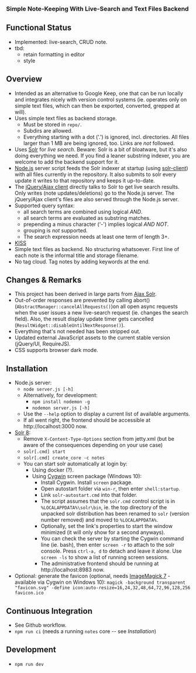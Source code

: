 
### Simple Note-Keeping With Live-Search and Text Files Backend

## Functional Status

* Implemented: live-search, CRUD note.
* tbd:
  * retain formatting in editor
  * style

## Overview

* Intended as an alternative to Google Keep, one that can be run locally and integrates nicely with version control systems (ie. operates only on simple text files, which can then be exported, converted, grepped at will).
* Uses simple text files as backend storage.
  * Must be stored in `repo/`.
  * Subdirs are allowed.
  * Everything starting with a dot ('.') is ignored, incl. directories. All files larger than 1 MB are being ignored, too. Links are *not* followed.
* Uses [Solr](https://solr.apache.org/) for *live search*. Beware: Solr is a bit of bloatware, but it's also doing everything we need. If you find a leaner substring indexer, you are welcome to add the backend support for it.
* [Node.js](https://nodejs.org/) server script feeds the Solr indexer at startup (using [solr-client](https://github.com/lbdremy/solr-node-client#readme)) with all files currently in the repository. It also submits to solr every update it writes to that repository and keeps it up-to-date.
* The [jQuery/Ajax client](https://jquery.com/) directly talks to Solr to get live search results. Only writes (note updates/deletions) go to the Node.js server. The jQuery/Ajax client's files are also served through the Node.js server.
* Supported query syntax:
  * all search terms are combined using logical *AND*.
  * all search terms are evaluated as substring matches.
  * prepending a minus character ('-') implies logical *AND NOT*.
  * grouping is *not* supported.
  * The search expression needs at least one term of length 3+.
* [KISS](https://en.wikipedia.org/wiki/KISS_principle)
* Simple text files as backend. No structuring whatsoever. First line of each note is the informal title and storage filename.
* No tag cloud. Tag notes by adding keywords at the end.

## Changes & Remarks

* This project has been derived in large parts from [Ajax Solr](https://github.com/evolvingweb/ajax-solr).
* Out-of-order responses are prevented by calling abort() (`AbstractManager::cancelAllRequests()`)on all open async requests when the user issues a new live-search request (ie. changes the search field). Also, the result display update timer gets cancelled (`ResultWidget::disableUntilNextResponse()`).
* Everything that's not needed has been stripped out.
* Updated external JavaScript assets to the current stable version (jQuery/UI, RequireJS).
* CSS supports browser dark mode.

## Installation

* Node.js server:
  * `node server.js [-h]`
  * Alternatively, for development:
    * `npm install nodemon -g`
    * `nodemon server.js [-h]`
  * Use the `--help` option to display a current list of available arguments.
  * If all went right, the frontend should be accessible at http://localhost:3000 now.
* [Solr 8](https://solr.apache.org/downloads.html):
  * Remove `X-Content-Type-Options` section from jetty.xml (but be aware of the consequences depending on your use case)
  * `solr[.cmd] start`
  * `solr[.cmd] create_core -c notes`
  * You can start solr automatically at login by:
     * Using docker (?).
     * Using [Cygwin](https://www.cygwin.com/) screen package (Windows 10):
       * Install Cygwin. Install `screen` package.
       * Open autostart folder via `win-r`, then enter `shell:startup`.
       * Link `solr-autostart.cmd` into that folder.
       * The script assumes that the `solr.cmd` control script is in `%LOCALAPPDATA%\solr\bin`, ie. the top directory of the unpacked solr distribution has been renamed to `solr` (version number removed) and moved to `%LOCALAPPDATA%`.
       * Optionally, set the link's properties to start the window minimized (it will only show for a second anyways).
       * You can check the server by starting the Cygwin command line (ie. bash), then enter `screen -r` to attach to the solr console. Press `ctrl-a, d` to detach and leave it alone. Use `screen -ls` to show a list of running screen sessions.
       * The administrative frontend should be running at http://localhost:8983 now.
* Optional: generate the favicon (optional, needs [ImageMagick 7](https://imagemagick.org/index.php) - available via Cygwin on Windows 10): `magick -background transparent "favicon.svg" -define icon:auto-resize=16,24,32,48,64,72,96,128,256 favicon.ico`

## Continuous Integration

* See Github workflow.
* `npm run ci` (needs a running `notes` core -- see *Installation*)

## Development

* `npm run dev`

